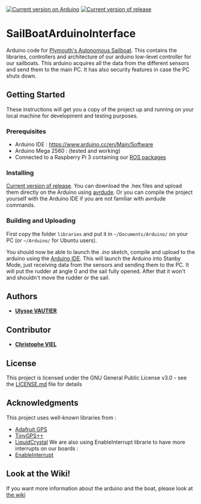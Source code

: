 [![Current version on Arduino](https://img.shields.io/badge/Arduino-v1.8.5-blue.svg)](https://www.arduino.cc/en/Main/Software)
[![Current version of release](https://img.shields.io/github/release/Plymouth-Sailboat/SailBoatArduinoInterface/all.svg)](https://github.com/Plymouth-Sailboat/SailBoatArduinoInterface/releases/latest)

# SailBoatArduinoInterface
Arduino code for [Plymouth's Autonomous Sailboat](https://plymouth-sailboat.github.io/). This contains the libraries, controllers and architecture of our arduino low-level controller for our sailboats. This arduino acquires all the data from the different sensors and send them to the main PC. It has also security features in case the PC shuts down.

## Getting Started

These instructions will get you a copy of the project up and running on your local machine for development and testing purposes.

### Prerequisites

- Arduino IDE : https://www.arduino.cc/en/Main/Software
- Arduino Mega 2560 : (tested and working)
- Connected to a Raspberry Pi 3 containing our [ROS packages](https://github.com/Plymouth-Sailboat/SailBoatROS)

### Installing

[Current version of release](https://github.com/Plymouth-Sailboat/SailBoatArduinoInterface/releases/latest). You can download the .hex files and upload them directly on the Arduino using [avrdude](http://www.ladyada.net/learn/avr/avrdude.html). Or you can compile the project yourself with the Arduino IDE if you are not familiar with avrdude commands.

### Building and Uploading

First copy the folder `libraries` and put it in `~/Documents/Arduino/` on your PC (or `~/Arduino/` for Ubuntu users).

You should now be able to launch the *.ino* sketch, compile and upload to the arduino using the [Arduino IDE](https://www.arduino.cc/en/Guide/ArduinoMega2560).
This will launch the Arduino into Stanby Mode, just receiving data from the sensors and sending them to the PC. It will put the rudder at angle 0 and the sail fully opened. After that it won't and shouldn't move the rudder or the sail.

## Authors

* **[Ulysse VAUTIER](https://ulyssevautier.github.io/)**

## Contributor

* **[Christophe VIEL](https://www.researchgate.net/profile/Christophe_Viel)**

## License

This project is licensed under the GNU General Public License v3.0 - see the [LICENSE.md](LICENSE.md) file for details

## Acknowledgments
This project uses well-known libraries from :
* [Adafruit GPS](https://github.com/adafruit/Adafruit_GPS)
* [TinyGPS++](http://arduiniana.org/libraries/tinygpsplus/)
* [LiquidCrystal](https://bitbucket.org/fmalpartida/new-liquidcrystal/wiki/Home)
We are also using EnableInterrupt librarie to have more interrupts on our boards :
* [EnableInterrupt](https://github.com/GreyGnome/EnableInterrupt)

## Look at the Wiki!
If you want more information about the arduino and the boat, please look at [the wiki](https://github.com/Plymouth-Sailboat/SailBoatArduinoInterface/wiki)
